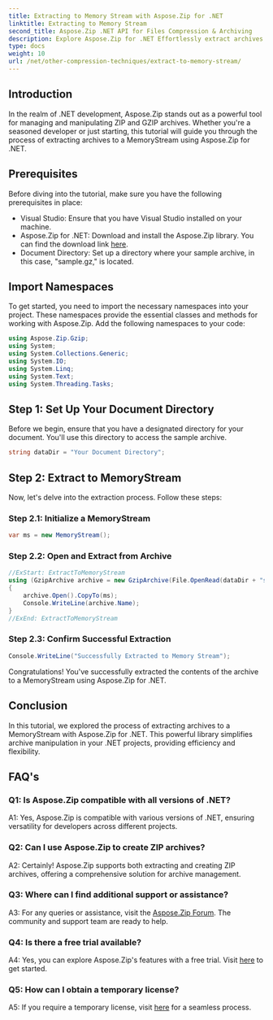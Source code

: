 ```yaml
---
title: Extracting to Memory Stream with Aspose.Zip for .NET
linktitle: Extracting to Memory Stream 
second_title: Aspose.Zip .NET API for Files Compression & Archiving
description: Explore Aspose.Zip for .NET Effortlessly extract archives to a MemoryStream in this step-by-step guide. Elevate your .NET development with ease.
type: docs
weight: 10
url: /net/other-compression-techniques/extract-to-memory-stream/
---
```

## Introduction

In the realm of .NET development, Aspose.Zip stands out as a powerful tool for managing and manipulating ZIP and GZIP archives. Whether you're a seasoned developer or just starting, this tutorial will guide you through the process of extracting archives to a MemoryStream using Aspose.Zip for .NET.

## Prerequisites

Before diving into the tutorial, make sure you have the following prerequisites in place:

- Visual Studio: Ensure that you have Visual Studio installed on your machine.
- Aspose.Zip for .NET: Download and install the Aspose.Zip library. You can find the download link [here](https://releases.aspose.com/zip/net/).
- Document Directory: Set up a directory where your sample archive, in this case, "sample.gz," is located.

## Import Namespaces

To get started, you need to import the necessary namespaces into your project. These namespaces provide the essential classes and methods for working with Aspose.Zip. Add the following namespaces to your code:

```csharp
using Aspose.Zip.Gzip;
using System;
using System.Collections.Generic;
using System.IO;
using System.Linq;
using System.Text;
using System.Threading.Tasks;
```

## Step 1: Set Up Your Document Directory

Before we begin, ensure that you have a designated directory for your document. You'll use this directory to access the sample archive.

```csharp
string dataDir = "Your Document Directory";
```

## Step 2: Extract to MemoryStream

Now, let's delve into the extraction process. Follow these steps:

### Step 2.1: Initialize a MemoryStream

```csharp
var ms = new MemoryStream();
```

### Step 2.2: Open and Extract from Archive

```csharp
//ExStart: ExtractToMemoryStream
using (GzipArchive archive = new GzipArchive(File.OpenRead(dataDir + "sample.gz")))
{
    archive.Open().CopyTo(ms);
    Console.WriteLine(archive.Name);
}
//ExEnd: ExtractToMemoryStream
```

### Step 2.3: Confirm Successful Extraction

```csharp
Console.WriteLine("Successfully Extracted to Memory Stream");
```

Congratulations! You've successfully extracted the contents of the archive to a MemoryStream using Aspose.Zip for .NET.

## Conclusion

In this tutorial, we explored the process of extracting archives to a MemoryStream with Aspose.Zip for .NET. This powerful library simplifies archive manipulation in your .NET projects, providing efficiency and flexibility.

## FAQ's

### Q1: Is Aspose.Zip compatible with all versions of .NET?

A1: Yes, Aspose.Zip is compatible with various versions of .NET, ensuring versatility for developers across different projects.

### Q2: Can I use Aspose.Zip to create ZIP archives?

A2: Certainly! Aspose.Zip supports both extracting and creating ZIP archives, offering a comprehensive solution for archive management.

### Q3: Where can I find additional support or assistance?

A3: For any queries or assistance, visit the [Aspose.Zip Forum](https://forum.aspose.com/c/zip/37). The community and support team are ready to help.

### Q4: Is there a free trial available?

A4: Yes, you can explore Aspose.Zip's features with a free trial. Visit [here](https://releases.aspose.com/) to get started.

### Q5: How can I obtain a temporary license?

A5: If you require a temporary license, visit [here](https://purchase.aspose.com/temporary-license/) for a seamless process.
